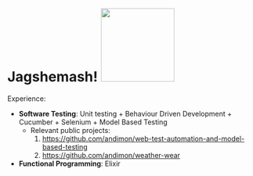 <h1> Jagshemash! <img src="https://github.com/andimon/andimon/assets/36232533/16f9ac11-85aa-48f5-8baf-0d069b611327" width="150px"></h1>

Experience:
- **Software Testing**: Unit testing + Behaviour Driven Development + Cucumber + Selenium + Model Based Testing
    - Relevant public projects:
      1. https://github.com/andimon/web-test-automation-and-model-based-testing
      2. https://github.com/andimon/weather-wear
- **Functional Programming**: Elixir     

